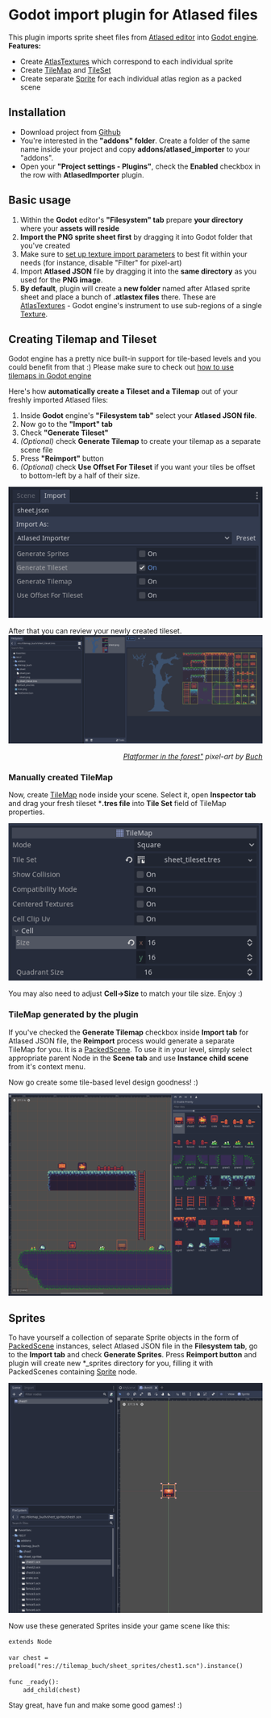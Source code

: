 # Godot import plugin for Atlased files

This plugin imports sprite sheet files from <a href="https://witnessmonolith.itch.io/atlased" target="_blank" rel="noopener">Atlased editor</a> into <a href="https://godotengine.org" target="_blank">Godot engine</a>.
**Features:**
* Create <a href="https://docs.godotengine.org/en/stable/classes/class_atlastexture.html" target="_blank" rel="noopener noreferrer">AtlasTextures</a> which correspond to each individual sprite
* Create <a href="https://docs.godotengine.org/en/3.3/classes/class_tilemap.html" target="_blank" rel="noopener noreferrer">TileMap</a> and <a href="https://docs.godotengine.org/en/3.3/classes/class_tileset.html#class-tileset" target="_blank" rel="noopener noreferrer">TileSet</a>
* Create separate <a href="https://docs.godotengine.org/en/stable/classes/class_sprite.html" target="_blank" rel="noopener noreferrer">Sprite</a> for each individual atlas region as a packed scene

## Installation
* Download project from <a href="https://github.com/kzerot/GodotAtlasedImporter" target="_blank" rel="noopener">Github</a>
* You're interested in the **"addons" folder**. Create a folder of the same name inside your project and copy **addons/atlased_importer** to your "addons".
* Open your **"Project settings - Plugins"**, check the **Enabled** checkbox in the row with **AtlasedImporter** plugin.

## Basic usage

1. Within the **Godot** editor's **"Filesystem" tab** prepare **your directory** where your **assets will reside**
2. **Import the PNG sprite sheet first** by dragging it into Godot folder that you've created
3. Make sure to <a href="https://docs.godotengine.org/en/stable/getting_started/workflow/assets/import_process.html" target="_blank" rel="noopener noreferrer">set up texture import parameters</a> to best fit within your needs (for instance, disable "Filter" for pixel-art)
4. Import **Atlased JSON** file by dragging it into the **same directory** as you used for the **PNG image**.
5. **By default**, plugin will create a **new folder** named after Atlased sprite sheet and place a bunch of **.atlastex files** there. These are <a href="https://docs.godotengine.org/en/stable/classes/class_atlastexture.html" target="blank" rel="noopener noreferrer">AtlasTextures</a> - Godot engine's instrument to use sub-regions of a single <a href="https://docs.godotengine.org/en/stable/classes/class_texture.html#class-texture" target="_blank" rel="noopener noreferrer">Texture</a>.

## Creating Tilemap and Tileset

Godot engine has a pretty nice built-in support for tile-based levels and you could benefit from that :)
Please make sure to check out <a href="https://docs.godotengine.org/en/stable/tutorials/2d/using_tilemaps.html" target="_blank" rel="noopener noreferrer">how to use tilemaps in Godot engine</a>

Here's how **automatically create a Tileset and a Tilemap** out of your freshly imported Atlased files:

1. Inside **Godot** engine's **"Filesystem tab"** select your **Atlased JSON file**.
2. Now go to the **"Import" tab**
3. Check **"Generate Tileset"**
4. *(Optional)* check **Generate Tilemap** to create your tilemap as a separate scene file
5. Press **"Reimport"** button
6. *(Optional)* check **Use Offset For Tileset** if you want your tiles be offset to bottom-left by a half of their size. 

![Reimport with TileMap and TileSet generation](https://raw.githubusercontent.com/kzerot/GodotAtlasedImporter/main/readme_img/generate_tileset.png#image_extra_small)

After that you can review your newly created tileset.
![Atlased-based tileset inside Godot engine](https://raw.githubusercontent.com/kzerot/GodotAtlasedImporter/main/readme_img/tileset.png#image_small)
*<div style="text-align:right"><a href="https://opengameart.org/content/a-platformer-in-the-forest" target="_blank" rel="noopener">Platformer in the forest"</a> pixel-art by  <a href="https://opengameart.org/users/buch" target="_blank" rel="noopener">Buch</a></div>*

### Manually created TileMap
Now, create <a href="https://docs.godotengine.org/en/3.3/classes/class_tilemap.html" target="_blank" rel="noopener noreferrer">TileMap</a> node inside your scene.
Select it, open **Inspector tab** and drag your fresh tileset ***.tres file** into **Tile Set** field of TileMap properties.

![Godot TileMap settings](https://raw.githubusercontent.com/kzerot/GodotAtlasedImporter/main/readme_img/tilemap_settings.png)

You may also need to adjust **Cell->Size** to match your tile size.
Enjoy :)

### TileMap generated by the plugin
If you've checked the **Generate Tilemap** checkbox inside **Import tab** for Atlased JSON file, the **Reimport** process would generate a separate TileMap for you.
It is a <a href="https://docs.godotengine.org/en/stable/classes/class_packedscene.html" target="_blank" rel="noopener noreferrer">PackedScene</a>.
To use it in your level, simply select appropriate parent Node in the **Scene tab** and use **Instance child scene** from it's context menu.

Now go create some tile-based level design goodness! :)

![Godot tilemap example using Atlased sprite sheet](https://raw.githubusercontent.com/kzerot/GodotAtlasedImporter/main/readme_img/example_map.png#image_small)

## Sprites

To have yourself a collection of separate Sprite objects in the form of <a href="https://docs.godotengine.org/en/stable/classes/class_packedscene.html" target="_blank" rel="noopener noreferrer">PackedScene</a> instances, select Atlased JSON file in the **Filesystem tab**, go to the **Import tab** and check **Generate Sprites**.
Press **Reimport button** and plugin will create new *_sprites directory for you, filling it with PackedScenes containing <a href="https://docs.godotengine.org/en/stable/classes/class_sprite.html" target="_blank" rel="noopener noreferrer">Sprite</a> node.

![Sprites generated from Atlased inside Godot](https://raw.githubusercontent.com/kzerot/GodotAtlasedImporter/main/readme_img/sprites.png#image_small)

Now use these generated Sprites inside your game scene like this:
```gdscript
extends Node

var chest = preload("res://tilemap_buch/sheet_sprites/chest1.scn").instance()

func _ready():
	add_child(chest)
```

Stay great, have fun and make some good games! :)
